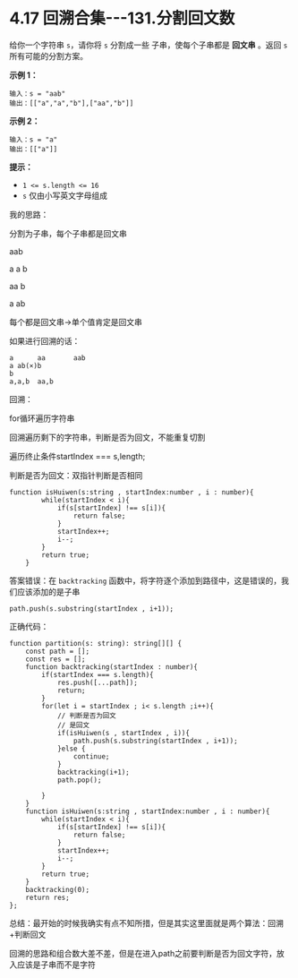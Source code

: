 ﻿
# 4.17 回溯合集---131.分割回文数

给你一个字符串 `s`，请你将 `s` 分割成一些 子串，使每个子串都是 **回文串** 。返回 `s` 所有可能的分割方案。

 

**示例 1：**

```
输入：s = "aab"
输出：[["a","a","b"],["aa","b"]]
```

**示例 2：**

```
输入：s = "a"
输出：[["a"]]
```

 

**提示：**

- `1 <= s.length <= 16`
- `s` 仅由小写英文字母组成

我的思路：

分割为子串，每个子串都是回文串

aab

a a b

aa b

a ab

每个都是回文串->单个值肯定是回文串

如果进行回溯的话：

```
a      aa       aab
a ab(×)b
b
a,a,b  aa,b     
```

回溯：

for循环遍历字符串

回溯遍历剩下的字符串，判断是否为回文，不能重复切割

遍历终止条件startIndex === s,length;

判断是否为回文：双指针判断是否相同

```
function isHuiwen(s:string , startIndex:number , i : number){
        while(startIndex < i){
            if(s[startIndex] !== s[i]){
                return false;
            }
            startIndex++;
            i--;
        }
        return true;
    }
```

答案错误：在 `backtracking` 函数中，将字符逐个添加到路径中，这是错误的，我们应该添加的是子串

```
path.push(s.substring(startIndex , i+1));
```

正确代码：

```
function partition(s: string): string[][] {
    const path = [];
    const res = [];
    function backtracking(startIndex : number){
        if(startIndex === s.length){
            res.push([...path]);
            return;
        }
        for(let i = startIndex ; i< s.length ;i++){
            // 判断是否为回文
            // 是回文
            if(isHuiwen(s , startIndex , i)){
                path.push(s.substring(startIndex , i+1));
            }else {
                continue;
            }
            backtracking(i+1);
            path.pop();

        }
    }
    function isHuiwen(s:string , startIndex:number , i : number){
        while(startIndex < i){
            if(s[startIndex] !== s[i]){
                return false;
            }
            startIndex++;
            i--;
        }
        return true;
    }
    backtracking(0);
    return res;
};
```

总结：最开始的时候我确实有点不知所措，但是其实这里面就是两个算法：回溯+判断回文

回溯的思路和组合数大差不差，但是在进入path之前要判断是否为回文字符，放入应该是子串而不是字符
